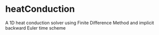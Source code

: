 # heatConduction
A 1D heat conduction solver using Finite Difference Method and implicit backward Euler time scheme
